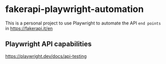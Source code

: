# fakerapi-playwright-automation

This is a personal project to use Playwright to automate the API `end points` in https://fakerapi.it/en

## Playwright API capabilities
https://playwright.dev/docs/api-testing
